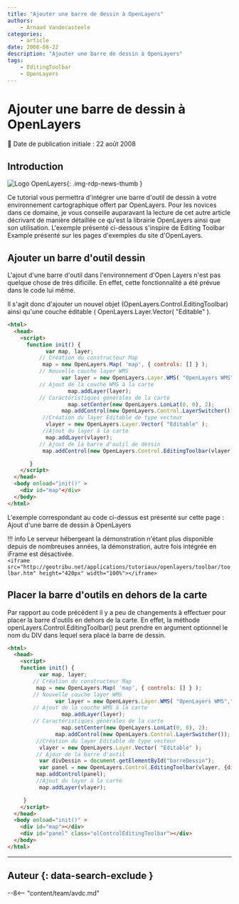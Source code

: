 ```yaml
---
title: "Ajouter une barre de dessin à OpenLayers"
authors:
    - Arnaud Vandecasteele
categories:
    - article
date: 2008-08-22
description: "Ajouter une barre de dessin à OpenLayers"
tags:
    - EditingToolbar
    - OpenLayers
---
```


# Ajouter une barre de dessin à OpenLayers

:calendar: Date de publication initiale : 22 août 2008

## Introduction

![Logo OpenLayers](https://cdn.geotribu.fr/img/logos-icones/logiciels_librairies/openlayers.png){: .img-rdp-news-thumb }

Ce tutorial vous permettra d'intégrer une barre d'outil de dessin à votre environnement cartographique offert par OpenLayers. Pour les novices dans ce domaine, je vous conseille auparavant la lecture de cet autre article décrivant de manière détaillée ce qu'est la librairie OpenLayers ainsi que son utilisation. L'exemple présenté ci-dessous s'inspire de Editing Toolbar Example présenté sur les pages d'exemples du site d'OpenLayers.

## Ajouter un barre d'outil dessin

L'ajout d'une barre d'outil dans l'environnement d'Open Layers n'est pas quelque chose de très dificille. En effet, cette fonctionnalité a été prévue dans le code lui même.

Il s'agit donc d'ajouter un nouvel objet (OpenLayers.Control.EditingToolbar) ainsi qu'une couche éditable ( OpenLayers.Layer.Vector( "Editable" ).

```html
<html>
  <head>
    <script>
      function init() {
            var map, layer;
          // Création du constructeur Map
           map = new OpenLayers.Map( 'map', { controls: [] } );
          // Nouvelle couche layer WMS
                 var layer = new OpenLayers.Layer.WMS( "OpenLayers WMS","http://labs.metacarta.com/wms/vmap0?", {layers: 'basic'});
          // Ajout de la couche WMS à la carte
                   map.addLayer(layer);
          // Caractéristiques générales de la carte
                   map.setCenter(new OpenLayers.LonLat(0, 0), 2);
                 map.addControl(new OpenLayers.Control.LayerSwitcher());
           //Création du layer Editable de type vecteur
            vlayer = new OpenLayers.Layer.Vector( "Editable" );
           //Ajout du layer à la carte
            map.addLayer(vlayer);
          // Ajout de la barre d'outil de dessin
           map.addControl(new OpenLayers.Control.EditingToolbar(vlayer));

       }
    </script>
  </head>
  <body onload="init()" >
    <div id="map"</div>
  </body>
</html>
```

L'exemple correspondant au code ci-dessus est présenté sur cette page : Ajout d'une barre de dessin à OpenLayers

!!! info
    Le serveur hébergeant la démonstration n'étant plus disponible depuis de nombreuses années, la démonstration, autre fois intégrée en iFrame est désactivée.  
    `<iframe src="http://geotribu.net/applications/tutoriaux/openlayers/toolbar/toolbar.htm" height="420px" width="100%"></iframe>`

## Placer la barre d'outils en dehors de la carte

Par rapport au code précédent il y a peu de changements à effectuer pour placer la barre d'outils en dehors de la carte. En effet, la méthode openLayers.Control.EditingToolbar() peut prendre en argument optionnel le nom du DIV dans lequel sera placé la barre de dessin.

```html
<html>
  <head>
    <script>
    function init() {
          var map, layer;
        // Création du constructeur Map
         map = new OpenLayers.Map( 'map', { controls: [] } );
        // Nouvelle couche layer WMS
               var layer = new OpenLayers.Layer.WMS( "OpenLayers WMS","http://labs.metacarta.com/wms/vmap0?", {layers: 'basic'});
        // Ajout de la couche WMS à la carte
                 map.addLayer(layer);
        // Caractéristiques générales de la carte
                 map.setCenter(new OpenLayers.LonLat(0, 0), 2);
               map.addControl(new OpenLayers.Control.LayerSwitcher());
         //Création du layer Editable de type vecteur
          vlayer = new OpenLayers.Layer.Vector( "Editable" );
         // Ajour de la barre d'outil
          var divDessin = document.getElementById("barreDessin");
          var panel = new OpenLayers.Control.EditingToolbar(vlayer, {div: divDessin});  
         map.addControl(panel);
         //Ajout du layer à la carte
          map.addLayer(vlayer);

     }
    </script>
  </head>
  <body onload="init()" >
    <div id="map"></div>
    <div id="panel" class="olControlEditingToolbar"></div>
  </body>
</html>
```

----

## Auteur {: data-search-exclude }

--8<-- "content/team/avdc.md"
